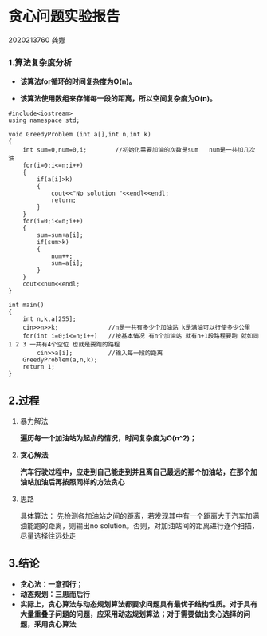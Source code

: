 # 贪心问题实验报告

2020213760   龚娜

### 1.算法复杂度分析

- **该算法for循环的时间复杂度为O(n)。**

- **该算法使用数组来存储每一段的距离，所以空间复杂度为O(n)。**



```
#include<iostream>
using namespace std;

void GreedyProblem (int a[],int n,int k)
{
	int sum=0,num=0,i;        //初始化需要加油的次数是sum   num是一共加几次油
	for(i=0;i<=n;i++)
	{
		if(a[i]>k)
		{
			cout<<"No solution "<<endl<<endl;   
			return;                             
		}
	}
	for(i=0;i<=n;i++)
	{
		sum=sum+a[i];
		if(sum>k)
		{
			num++;
			sum=a[i];
		}
	}
	cout<<num<<endl;
}

int main()
{
	int n,k,a[255];
	cin>>n>>k;              //n是一共有多少个加油站 k是满油可以行使多少公里 
	for(int i=0;i<=n;i++)   //按基本情况 有n个加油站 就有n+1段路程要跑 就如同 1 2 3 一共有4个空位 也就是要跑的路程
		cin>>a[i];          //输入每一段的距离
	GreedyProblem(a,n,k);
	return 1;
}

```

## 2.过程

1. 暴力解法

   **遍历每一个加油站为起点的情况，时间复杂度为O(n^2)；**

2. **贪心解法**

   **汽车行驶过程中，应走到自己能走到并且离自己最远的那个加油站，在那个加油站加油后再按照同样的方法贪心**

3. 思路

   具体算法：
   先检测各加油站之间的距离，若发现其中有一个距离大于汽车加满油能跑的距离，则输出no solution。否则，对加油站间的距离进行逐个扫描，尽量选择往远处走

## 3.结论

- **贪心法：一意孤行；**
- **动态规划：三思而后行**
- **实际上，贪心算法与动态规划算法都要求问题具有最优子结构性质。对于具有大量重叠子问题的问题，应采用动态规划算法；对于需要做出贪心选择的问题，采用贪心算法**